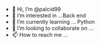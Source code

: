 - 👋 Hi, I’m @palcid99
- 👀 I’m interested in ...Back end
- 🌱 I’m currently learning ... Python
- 💞️ I’m looking to collaborate on ...
- 📫 How to reach me ...

<!---
palcid99/palcid99 is a ✨ special ✨ repository because its `README.md` (this file) appears on your GitHub profile.
You can click the Preview link to take a look at your changes.
--->
